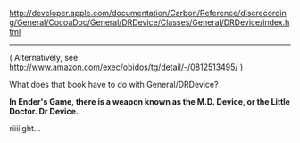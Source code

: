 http://developer.apple.com/documentation/Carbon/Reference/discrecording/General/CocoaDoc/General/DRDevice/Classes/General/DRDevice/index.html

----


( Alternatively,  see http://www.amazon.com/exec/obidos/tg/detail/-/0812513495/ )

What does that book have to do with General/DRDevice?

**In Ender's Game, there is a weapon known as the M.D. Device, or the Little Doctor. Dr Device.**

riiiiight...